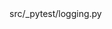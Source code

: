 <change>
<file change-number-for-this-file="1">src/_pytest/logging.py</file>
<original line-count="11" no-ellipsis="true"><![CDATA[
DEFAULT_LOG_FORMAT = "%(filename)-25s %(lineno)4d %(levelname)-8s %(message)s"
DEFAULT_LOG_DATE_FORMAT = "%H:%M:%S"
]]></original>
<modified no-ellipsis="true"><![CDATA[
DEFAULT_LOG_FORMAT = "%(levelname)-8s %(name)s:%(filename)s:%(lineno)d %(message)s"
DEFAULT_LOG_DATE_FORMAT = "%H:%M:%S"
]]></modified>
</change>